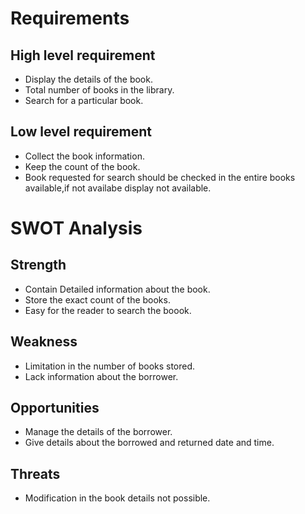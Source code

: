 # Requirements

## High level requirement
* Display the details of the book.
* Total number of books in the library.
* Search for a particular book.

## Low level requirement
* Collect the book information.
* Keep the count of the book.
* Book requested for search should be checked in the entire books available,if not availabe display not available.

# SWOT Analysis
## Strength
* Contain Detailed information about the book.
* Store the exact count of the books.
* Easy for the reader to search the boook.

## Weakness
* Limitation in the number of books stored.
* Lack information about the borrower.

## Opportunities
* Manage the details of the borrower.
* Give details about the borrowed and returned date and time.

## Threats
* Modification in the book details not possible.